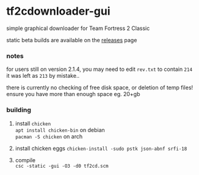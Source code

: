 # tf2cdownloader-gui
simple graphical downloader for Team Fortress 2 Classic  

static beta builds are available on the
[releases](https://github.com/kniffy/tf2cdownloader-gui/releases) page  

### notes
for users still on version 2.1.4, you may need to edit `rev.txt` to contain `214`  
it was left as `213` by mistake..  

there is currently no checking of free disk space, or deletion of temp files!  
ensure you have more than enough space eg. 20+gb  

### building
1. install `chicken`  
`apt install chicken-bin` on debian  
`pacman -S chicken` on arch  

2. install chicken eggs
`chicken-install -sudo pstk json-abnf srfi-18`  

3. compile  
`csc -static -gui -O3 -d0 tf2cd.scm`  

